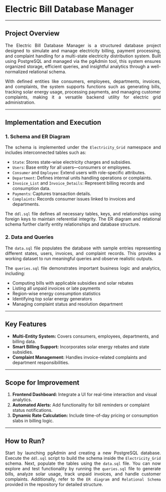 # **Electric Bill Database Manager**
---

## **Project Overview**
<p align="justify">
The Electric Bill Database Manager is a structured database project designed to simulate and manage electricity billing, payment processing, and complaint handling for a multi-state electricity distribution system. Built using PostgreSQL and managed via the pgAdmin tool, this system ensures organized storage, efficient queries, and insightful analytics through a well-normalized relational schema.
</p>

<p align="justify">
With defined entities like consumers, employees, departments, invoices, and complaints, the system supports functions such as generating bills, tracking solar energy usage, processing payments, and managing customer complaints, making it a versatile backend utility for electric grid administration.
</p>

---

## **Implementation and Execution**

### **1. Schema and ER Diagram**

<p align="justify">
The schema is implemented under the <code>Electricity_Grid</code> namespace and includes interconnected tables such as:
</p>

- <code>State</code>: Stores state-wise electricity charges and subsidies.  
- <code>Users</code>: Base entity for all users—consumers or employees.  
- <code>Consumer</code> and <code>Employee</code>: Extend users with role-specific attributes.  
- <code>Department</code>: Defines internal units handling operations or complaints.  
- <code>Invoice_List</code> and <code>Invoice_Details</code>: Represent billing records and consumption data.  
- <code>Payments</code>: Captures transaction details.  
- <code>Complaints</code>: Records consumer issues linked to invoices and departments.

<p align="justify">
The <code>ddl.sql</code> file defines all necessary tables, keys, and relationships using foreign keys to maintain referential integrity. The ER diagram and relational schema further clarify entity relationships and database structure.
</p>

### **2. Data and Queries**

<p align="justify">
The <code>data.sql</code> file populates the database with sample entries representing different states, users, invoices, and complaint records. This provides a working dataset to run meaningful queries and observe realistic outputs.
</p>

<p align="justify">
The <code>queries.sql</code> file demonstrates important business logic and analytics, including:
</p>

- Computing bills with applicable subsidies and solar rebates  
- Listing all unpaid invoices or late payments  
- Region-wise energy consumption statistics  
- Identifying top solar energy generators  
- Managing complaint status and resolution department

---

## **Key Features**
- **Multi-Entity System:** Covers consumers, employees, departments, and billing data.  
- **Smart Billing Support:** Incorporates solar energy rebates and state subsidies.  
- **Complaint Management:** Handles invoice-related complaints and department responsibilities.  

---

## **Scope for Improvement**
1. **Frontend Dashboard:** Integrate a UI for real-time interaction and visual analytics.  
2. **Automated Alerts:** Add functionality for bill reminders or complaint status notifications.  
3. **Dynamic Rate Calculation:** Include time-of-day pricing or consumption slabs in billing logic.

---

## **How to Run?**
<p align="justify">
Start by launching pgAdmin and creating a new PostgreSQL database. Execute the <code>ddl.sql</code> script to build the schema inside the <code>Electricity_Grid</code> schema. Next, populate the tables using the <code>data.sql</code> file. You can now explore and test functionality by running the <code>queries.sql</code> file to generate bills, analyze solar usage, track unpaid invoices, and handle customer complaints. Additionally, refer to the <code>ER diagram</code> and <code>Relational Schema</code> provided in the repository for detailed structure.
</p>
